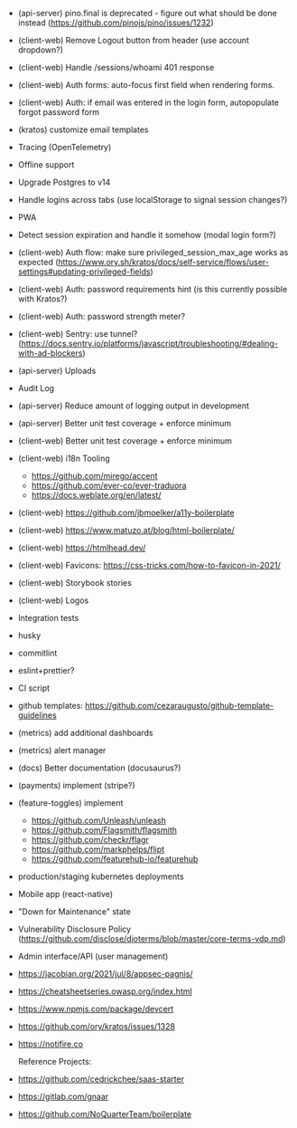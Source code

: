 - (api-server) pino.final is deprecated - figure out what should be done instead (https://github.com/pinojs/pino/issues/1232)
- (client-web) Remove Logout button from header (use account dropdown?)
- (client-web) Handle /sessions/whoami 401 response
- (client-web) Auth forms: auto-focus first field when rendering forms.
- (client-web) Auth: if email was entered in the login form, autopopulate forgot password form
- (kratos) customize email templates
- Tracing (OpenTelemetry)
- Offline support
- Upgrade Postgres to v14
- Handle logins across tabs (use localStorage to signal session changes?)
- PWA
- Detect session expiration and handle it somehow (modal login form?)
- (client-web) Auth flow: make sure privileged_session_max_age works as expected (https://www.ory.sh/kratos/docs/self-service/flows/user-settings#updating-privileged-fields)
- (client-web) Auth: password requirements hint (is this currently possible with Kratos?)
- (client-web) Auth: password strength meter?
- (client-web) Sentry: use tunnel? (https://docs.sentry.io/platforms/javascript/troubleshooting/#dealing-with-ad-blockers)
- (api-server) Uploads
- Audit Log
- (api-server) Reduce amount of logging output in development
- (api-server) Better unit test coverage + enforce minimum
- (client-web) Better unit test coverage + enforce minimum
- (client-web) i18n Tooling
  - https://github.com/mirego/accent
  - https://github.com/ever-co/ever-traduora
  - https://docs.weblate.org/en/latest/
- (client-web) https://github.com/jbmoelker/a11y-boilerplate
- (client-web) https://www.matuzo.at/blog/html-boilerplate/
- (client-web) https://htmlhead.dev/
- (client-web) Favicons: https://css-tricks.com/how-to-favicon-in-2021/
- (client-web) Storybook stories
- (client-web) Logos
- Integration tests
- husky
- commitlint
- eslint+prettier?
- CI script
- github templates: https://github.com/cezaraugusto/github-template-guidelines
- (metrics) add additional dashboards
- (metrics) alert manager
- (docs) Better documentation (docusaurus?)
- (payments) implement (stripe?)
- (feature-toggles) implement
  - https://github.com/Unleash/unleash
  - https://github.com/Flagsmith/flagsmith
  - https://github.com/checkr/flagr
  - https://github.com/markphelps/flipt
  - https://github.com/featurehub-io/featurehub
- production/staging kubernetes deployments
- Mobile app (react-native)
- "Down for Maintenance" state
- Vulnerability Disclosure Policy (https://github.com/disclose/dioterms/blob/master/core-terms-vdp.md)
- Admin interface/API (user management)
- https://jacobian.org/2021/jul/8/appsec-pagnis/
- https://cheatsheetseries.owasp.org/index.html
- https://www.npmjs.com/package/devcert
- https://github.com/ory/kratos/issues/1328
- https://notifire.co

  Reference Projects:

- https://github.com/cedrickchee/saas-starter
- https://gitlab.com/gnaar
- https://github.com/NoQuarterTeam/boilerplate
